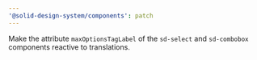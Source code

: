 ```yaml
---
'@solid-design-system/components': patch
---
```


Make the attribute `maxOptionsTagLabel` of the `sd-select` and `sd-combobox` components reactive to translations.
